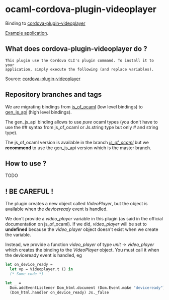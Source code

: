 # ocaml-cordova-plugin-videoplayer

Binding to
[cordova-plugin-videoplayer](https://github.com/moust/cordova-plugin-videoplayer)

[Example
application](https://github.com/dannywillems/ocaml-cordova-plugin-camera-example).

## What does cordova-plugin-videoplayer do ?

```
This plugin use the Cordova CLI's plugin command. To install it to your
application, simply execute the following (and replace variables).
```

Source: [cordova-plugin-videoplayer](https://github.com/moust/cordova-plugin-videoplayer)

## Repository branches and tags

We are migrating bindings from
[js_of_ocaml](https://github.com/ocsigen/js_of_ocaml) (low level bindings) to
[gen_js_api](https://github.com/lexifi/gen_js_api) (high level bindings).

The gen_js_api binding allows to use *pure* ocaml types (you don't have to use
the ## syntax from js_of_ocaml or Js.string type but only # and string type).

The js_of_ocaml version is available in the branch
[*js_of_ocaml*](https://github.com/dannywillems/ocaml-cordova-plugin-videoplayer/tree/js_of_ocaml)
but we **recommend** to use the gen_js_api version which is the master branch.

## How to use ?

TODO

## ! BE CAREFUL !

The plugin creates a new object called *VideoPlayer*, but the object is
available when the *deviceready* event is handled.

We don't provide a *video_player* variable in this plugin (as said in the official
documentation on js_of_ocaml). If we did, *video_player* will be set to **undefined**
because the *video_player* object doesn't exist when we create the variable.

Instead, we provide a function *video_player* of type *unit -> video_player* which creates the
binding to the *VideoPlayer* object. You must call it when the deviceready
event is handled, eg

```OCaml
let on_device_ready =
  let vp = Videoplayer.t () in
  (* Some code *)

let _ =
  Dom.addEventListener Dom_html.document (Dom.Event.make "deviceready")
  (Dom_html.handler on_device_ready) Js._false
```
